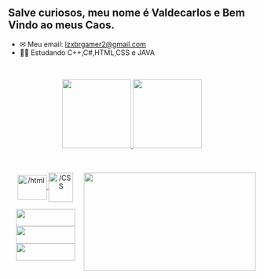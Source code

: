 ##  Salve curiosos, meu nome é Valdecarlos e Bem Vindo ao meus Caos.


- ✉ Meu email: lzxbrgamer2@gmail.com
- 👨‍💻 Estudando C++,C#,HTML,CSS e JAVA

##

<br>

<div align="center">
  <a href="https://github.com/ValdecarlosLZ">
  <img height="140em" src="https://github-readme-stats.vercel.app/api?username=ValdecarlosLZ&show_icons=true&theme=dark&include_all_commits=true&count_private=true"/>
  <img height="140em" src="https://github-readme-stats.vercel.app/api/top-langs/?username=ValdecarlosLZ&layout=compact&langs_count=7&theme=dark"/>
</div>

  ##
<div align="center">
  <div style="display: inline_block"><br>

  <img align="center" alt="/html" height="50" width="60" src="https://raw.githubusercontent.com/devicons/devicon/master/icons/html5/html5-original .svg">
  <img align="center" alt="/CSS" height="60" width="50" src="https://raw.githubusercontent.com/devicons/devicon/master/icons/css3/css3-original .svg">
  <img align="right" src="https://c.tenor.com/yC8bymA-_2IAAAAC/meliodas-seven-deadly-sins.gif" height="200" width="350">

</div>
</div>  
  

<div align="center">
   <div style="display: inline_block">

   <p align="center">

   <a href="#" target="_blank"/><img src="https://img.shields.io/badge/-Instagram-%23E4405F?style= for-the-badge&logo=instagram&logoColor=white" target="_blank" height="35" width="120" ></a>	  
   <a href = "lzxbrgamer2@gmail.com"><img src="https://img.shields.io/badge/-Gmail-%23333?style=for-the-badge&logo=gmail&logoColor=white" target=" _blank" height="35" width="120"></a>
   <a href="https://www.linkedin.com/in/valdecarlos-henrique-garcia-dos-santos-36403621a/" target="_blank"><img src="https://img.shields.io/badge/-LinkedIn- %230077B5?style=for-the-badge&logo=linkedin&logoColor=white" target="_blank" height="35" width="120"></a>


   </p>





  </div>
</div>

##
